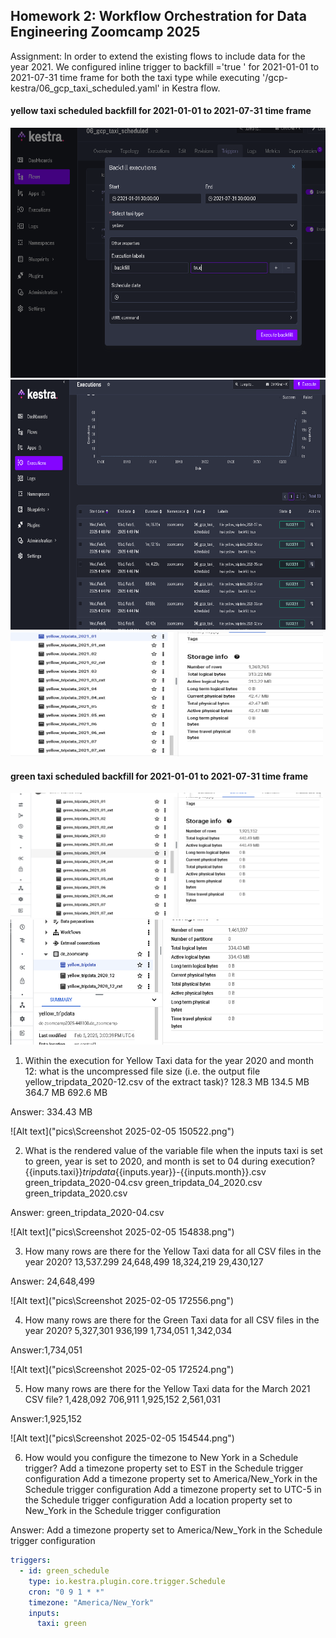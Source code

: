 ## Homework 2: Workflow Orchestration for Data Engineering Zoomcamp 2025

Assignment: In order to extend the existing flows to include data for the year 2021. We configured inline trigger to  backfill ='true ' for 2021-01-01 to 2021-07-31 time frame for both the taxi type while executing '/gcp-kestra/06_gcp_taxi_scheduled.yaml' in Kestra flow.



#### yellow taxi scheduled backfill for 2021-01-01 to 2021-07-31 time frame 

<img src="pics/Screenshot 2025-02-05 164224.png" alt="backfill" width="700" height="400">

<img src="pics/Screenshot 2025-02-05 165335.png" alt="yellow taxi" width="700" height="400">

<img src="pics/Screenshot 2025-02-05 165320.png" alt="yellow taxi" width="500" height="200">


#### green taxi scheduled backfill for 2021-01-01 to 2021-07-31 time frame 

<img src="pics\Screenshot 2025-02-05 164027.png" alt="green taxi" width="500" height="200">
<br>
<img src="pics\Screenshot 2025-02-05 150522.png" alt="green taxi" width="500" height="200">




1. Within the execution for Yellow Taxi data for the year 2020 and month 12: what is the uncompressed file size (i.e. the output file yellow_tripdata_2020-12.csv of the extract task)?
128.3 MB
134.5 MB
364.7 MB
692.6 MB

Answer: 334.43 MB

![Alt text]("pics\Screenshot 2025-02-05 150522.png")


2. What is the rendered value of the variable file when the inputs taxi is set to green, year is set to 2020, and month is set to 04 during execution?
{{inputs.taxi}}_tripdata_{{inputs.year}}-{{inputs.month}}.csv
green_tripdata_2020-04.csv
green_tripdata_04_2020.csv
green_tripdata_2020.csv

Answer: green_tripdata_2020-04.csv

![Alt text]("pics\Screenshot 2025-02-05 154838.png")


3. How many rows are there for the Yellow Taxi data for all CSV files in the year 2020?
13,537.299
24,648,499
18,324,219
29,430,127

Answer: 24,648,499

![Alt text]("pics\Screenshot 2025-02-05 172556.png")

4. How many rows are there for the Green Taxi data for all CSV files in the year 2020?
5,327,301
936,199
1,734,051
1,342,034

Answer:1,734,051

![Alt text]("pics\Screenshot 2025-02-05 172524.png")


5. How many rows are there for the Yellow Taxi data for the March 2021 CSV file?
1,428,092
706,911
1,925,152
2,561,031

Answer:1,925,152

![Alt text]("pics\Screenshot 2025-02-05 154544.png")


6. How would you configure the timezone to New York in a Schedule trigger?
Add a timezone property set to EST in the Schedule trigger configuration
Add a timezone property set to America/New_York in the Schedule trigger configuration
Add a timezone property set to UTC-5 in the Schedule trigger configuration
Add a location property set to New_York in the Schedule trigger configuration

Answer: Add a timezone property set to America/New_York in the Schedule trigger configuration

```yaml
triggers:
  - id: green_schedule
    type: io.kestra.plugin.core.trigger.Schedule
    cron: "0 9 1 * *"
    timezone: "America/New_York" 
    inputs:
      taxi: green
```
